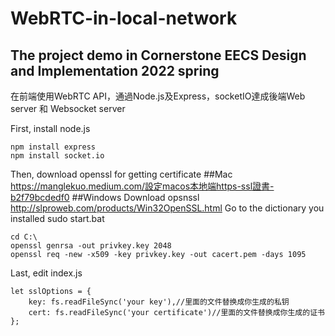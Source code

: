 # WebRTC-in-local-network
## The project demo in Cornerstone EECS Design and Implementation 2022 spring
在前端使用WebRTC API，通過Node.js及Express，socketIO達成後端Web server 和 Websocket server

First, install node.js
```
npm install express
npm install socket.io
```
Then, download openssl for getting certificate
##Mac
https://manglekuo.medium.com/設定macos本地端https-ssl證書-b2f79bcdedf0
##Windows
Download opsnssl
http://slproweb.com/products/Win32OpenSSL.html
Go to the dictionary you installed
sudo start.bat
```
cd C:\
openssl genrsa -out privkey.key 2048
openssl req -new -x509 -key privkey.key -out cacert.pem -days 1095
```

Last, edit index.js 
```
let sslOptions = {
    key: fs.readFileSync('your key'),//里面的文件替换成你生成的私钥
    cert: fs.readFileSync('your certificate')//里面的文件替换成你生成的证书
};
```